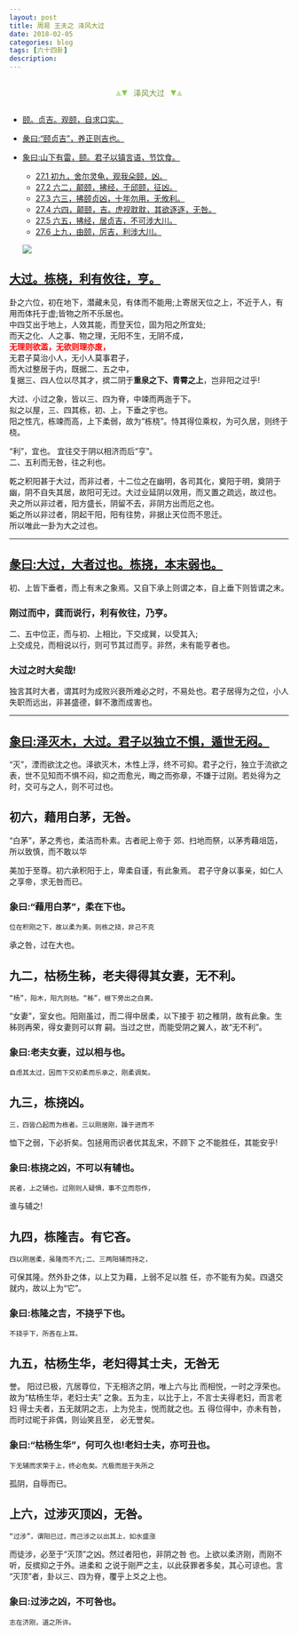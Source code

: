 ```yaml
---
layout: post
title: 周易 王夫之 泽风大过
date: 2018-02-05
categories: blog
tags: [六十四卦]
description: 
---
```


<span id = "jump"></span>


<section style="margin: 0px auto; text-align: center;">
    <section class="xhr" style="width: 0px; height: 0px; border-left: 5px solid transparent; border-right: 5px solid transparent; border-bottom: 10px solid rgb(135, 201, 67); display: inline-block; opacity: 0.5; border-top-color: rgb(135, 201, 67);"></section>
    <section class="xhr" style="width: 0px; height: 0px; border-left: 5px solid transparent; border-right: 5px solid transparent; border-top: 10px solid rgb(135, 201, 67); display: inline-block; margin-left: -3px; border-bottom-color: rgb(135, 201, 67);"></section>
    <section style="
margin-left: 0.5em;
display: inline-block;">
        <p>
            <span style="color: rgb(118, 146, 60);">泽风大过</span>
        </p>
    </section>
    <section class="xhr" style="margin-left: 0.5em; width: 0px; height: 0px; border-left: 5px solid transparent; border-right: 5px solid transparent; border-top: 10px solid rgb(135, 201, 67); display: inline-block; border-bottom-color: rgb(135, 201, 67);"></section>
    <section class="xhr" style="width: 0px; height: 0px; border-left: 5px solid transparent; border-right: 5px solid transparent; border-bottom: 10px solid rgb(135, 201, 67); display: inline-block; opacity: 0.5; margin-left: -3px; border-top-color: rgb(135, 201, 67);"></section>
</section>

- [颐。贞吉。观颐，自求口实。](#jump颐)
- [彖曰:“颐贞吉”，养正则吉也。](#jump颐贞吉)
- [象曰:山下有雷，颐。君子以镇言语，节饮食。](#jump山下有雷)
  - [27.1 初九，舍尔灵龟，观我朵颐，凶。](#jump舍尔灵龟)
  - [27.2 六二，颠颐，拂经，于邱颐，征凶。](#jump颠颐，拂经)
  - [27.3 六三，拂颐贞凶，十年勿用，无攸利。](#jump拂颐贞凶)
  - [27.4 六四，颠颐，吉。虎视耽耽，其欲逐逐，无咎。](#jump颠颐)
  - [27.5 六五，拂经，居贞吉，不可涉大川。](#jump居贞吉)
  - [27.6 上九，由颐，厉吉，利涉大川。](#jump由颐)
  
  ![](http://www.guoyi360.com/uploads/allimg/130728/1-130HQRRCG.jpg)


<span id = "jump栋桡"></span>
## [大过。栋桡，利有攸往，亨。](#jump)
卦之六位，初在地下，潜藏未见，有体而不能用;上寄居天位之上，不近于人，有用而体托于虚;皆物之所不乐居也。<br>
中四艾出于地上，人效其能，而登天位，固为阳之所宜处;<br>
而天之化、人之事、物之理，无阳不生，无阴不成，<font color="#FF0000"><b><br>无理则欲滥，无欲则理亦废，<br></b></font>无君子莫治小人，无小人莫事君子，<br>
而大过整居于内，既据二、五之中，<br>
复据三、四人位以尽其才，摈二阴于**重泉之下、青霄之上**，岂非阳之过乎!


大过、小过之象，皆以三、四为脊，中竦而两迤于下。<br>
拟之以屋，三、四其栋，初、上，下垂之宇也。<br>
阳之性亢，栋竦而高，上下柔弱，故为“栋桡”。恃其得位乘权，为可久居，则终于桡。<br>


“利”，宜也。
宜往交于阴以相济而后“亨”。<br>
二、五利而无咎，往之利也。


乾之积阳甚于大过，而非过者，十二位之在幽明，各司其化，奠阳于明，奠阴于幽，阴不自失其居，故阳可无过。大过业延阴以效用，而又置之疏远，故过也。<br>
夬之所以非过者，阳方盛长，阴留不去，非阴方出而厄之也。<br>
姤之所以非过者，阴起干阳，阳有往势，非据止天位而不思迁。<br>
所以唯此一卦为大之过也。

----

<span id = "jump大过"></span>
## [彖曰:大过，大者过也。栋挠，本末弱也。](#jump)
初、上皆下垂者，而上有末之象焉。又自下承上则谓之本，自上垂下则皆谓之末。

### 刚过而中，龚而说行，利有攸往，乃亨。
二、五中位正，而与初、上相比，下交成巽，以受其入;<br>
上交成兑，而相说以行，则可节其过而亨。非然，未有能亨者也。

### 大过之时大矣哉!
独言其时大者，谓其时为成败兴衰所难必之时，不易处也。君子居得为之位，小人失职而远出，非甚盛德，鲜不激而成害也。

----

<span id = "jump泽灭木"></span>
## [象曰:泽灭木，大过。君子以独立不惧，遁世无闷。](#jump)
“灭”，湮而欲沈之也。泽欲灭木，木性上浮，终不可抑。君子之行，独立于流欲之表，世不见知而不惧不闷，抑之而愈光，晦之而弥章，不嫌于过刚。若处得为之时，交可与之人，则不可过也。

## 初六，藉用白茅，无咎。
 “白茅”，茅之秀也，柔洁而朴素。古者祀上帝于
郊、扫地而祭，以茅秀藉俎笾，所以致慎，而不敢以华

美加于至尊。初六承积阳于上，卑柔自谨，有此象焉。
君子守身以事亲，如仁人之享帝，求无咎而已。

### 象曰:“藉用白茅”，柔在下也。
    位在积刚之下，故以柔为美。则栋之挠，非己不克
承之咎，过在大也。

## 九二，枯杨生秭，老夫得得其女妻，无不利。
    “杨”，阳木，阳亢则枯。“秭”，根下旁出之白黄。
“女妻”，室女也。阳刚虽过，而二得中居柔，以下接于
初之稚阴，故有此象。生秭则再荣，得女妻则可以育
嗣。当过之世，而能受阴之翼人，故“无不利”。

### 象曰:老夫女妻，过以相与也。
    自虑其太过，因而下交初柔而乐承之，刚柔调矣。

## 九三，栋挠凶。
    三，四皆凸起而为栋者。三以刚居刚，躁于进而不
恤下之弱，下必折矣。包拯用而识者优其乱宋，不顾下
之不能胜任，其能安乎!

### 象曰:栋挠之凶，不可以有辅也。
    民者，上之辅也。过刚则人疑惧，事不立而怨作，
谁与辅之!

## 九四，栋隆吉。有它吝。
    四以刚居柔，虽隆而不亢;二、三两阳辅而持之，
可保其隆。然外卦之体，以上艾为藉，上弱不足以胜
任，亦不能有为矣。四退交就内，故以上为“它”。

### 象曰:栋隆之吉，不挠乎下也。
    不挠乎下，所吝在上耳。
## 九五，枯杨生华，老妇得其士夫，无咎无
誉。
    阳过已极，亢居尊位，下无相济之阴，唯上六与比
而相悦，一时之浮荣也。故为“枯杨生华，老妇士夫”
之象。五为主，以比于上，不言士夫得老妇，而言老妇
得士夫者，五无就阴之志，上为兑主，悦而就之也。五
得位得中，亦未有咎，而时过昵于非偶，则讪笑且至，
必无誉矣。

### 象曰:“枯杨生华”，何可久也!老妇士夫，亦可丑也。
    下无辅而求荣于上，终必危矣。亢极而屈于失所之
孤阴，自辱而已。

## 上六，过涉灭顶凶，无咎。
    “过涉”，谓阳已过，而己涉之以出其上，如水盛涨
    
而徒涉，必至于“灭顶”之凶。然过者阳也，非阴之咎
也。上欲以柔济刚，而刚不听，反摈抑之于外。进柔和
之说于刚严之主，以此获罪者多矣，其心可谅也。言
“灭顶”者，卦以三、四为脊，覆乎上爻之上也。

### 象曰:过涉之凶，不可咎也。
    志在济刚，道之所许。

